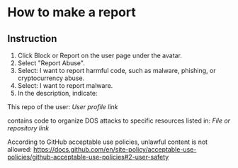 # How to make a report

## Instruction

1. Click Block or Report on the user page under the avatar.
2. Select "Report Abuse".
3. Select: I want to report harmful code, such as malware, phishing, or cryptocurrency abuse.
4. Select: I want to report malware.
5. In the description, indicate:

This repo of the user: *User profile link*

contains code to organize DOS attacks to specific resources listed in: *File or repository link*

According to GitHub acceptable use policies, unlawful content is not allowed:
<https://docs.github.com/en/site-policy/acceptable-use-policies/github-acceptable-use-policies#2-user-safety>
